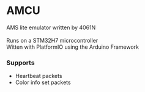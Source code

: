 # AMCU
AMS lite emulator written by 4061N<br><br>
Runs on a STM32H7 microcontroller<br>
Witten with PlatformIO using the Arduino Framework

### Supports
- Heartbeat packets
- Color info set packets